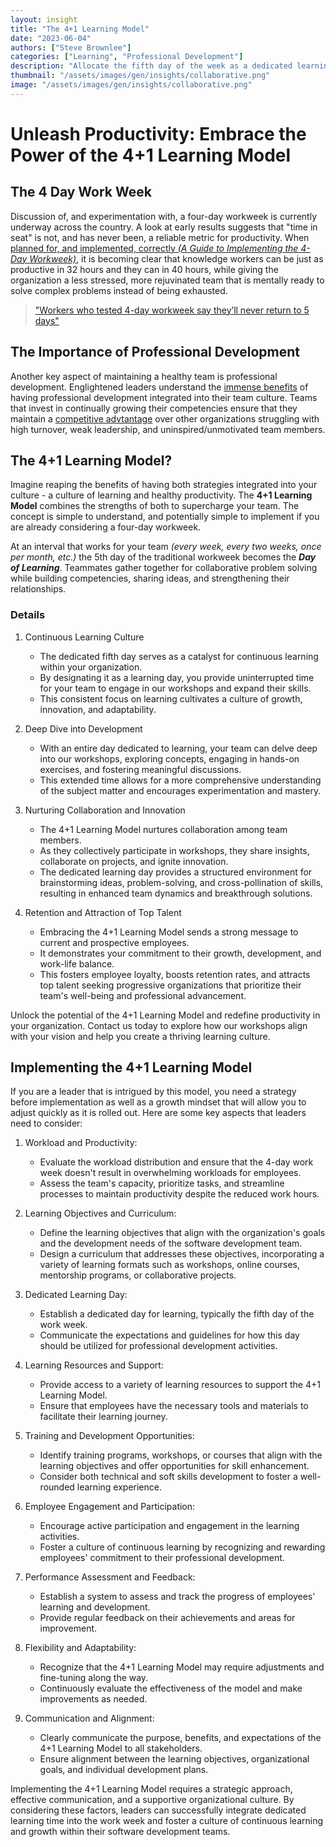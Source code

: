 ```yaml
---
layout: insight
title: "The 4+1 Learning Model"
date: "2023-06-04"
authors: ["Steve Brownlee"]
categories: ["Learning", "Professional Development"]
description: "Allocate the fifth day of the week as a dedicated learning day and witness the remarkable benefits."
thumbnail: "/assets/images/gen/insights/collaborative.png"
image: "/assets/images/gen/insights/collaborative.png"
---
```


# Unleash Productivity: Embrace the Power of the 4+1 Learning Model

## The 4 Day Work Week

Discussion of, and experimentation with, a four-day workweek is currently underway across the country. A look at early results suggests that "time in seat" is not, and has never been, a reliable metric for productivity. When [planned for, and implemented, correctly _(A Guide to Implementing the 4-Day Workweek)_](https://hbr.org/2021/09/a-guide-to-implementing-the-4-day-workweek), it is becoming clear that knowledge workers can be just as productive in 32 hours and they can in 40 hours, while giving the organization a less stressed, more rejuvinated team that is mentally ready to solve complex problems instead of being exhausted.

> ["Workers who tested 4-day workweek say they’ll never return to 5 days"](https://www.cnbc.com/2022/12/09/us-4-day-workweek-trial-results-no-one-is-going-back-to-normal.html)

## The Importance of Professional Development

Another key aspect of maintaining a healthy team is professional development. Englightened leaders understand the [immense benefits](https://kaplansolutions.com/article/5-benefits-of-professional-development) of having professional development integrated into their team culture. Teams that invest in continually growing their competencies ensure that they maintain a [competitive advtantage](https://employmenthero.com/blog/learning-development-competitive-advantage/) over other organizations struggling with high turnover, weak leadership, and uninspired/unmotivated team members.

## The 4+1 Learning Model?

Imagine reaping the benefits of having both strategies integrated into your culture - a culture of learning and healthy productivity. The **4+1 Learning Model** combines the strengths of both to supercharge your team. The concept is simple to understand, and potentially simple to implement if you are already considering a four-day workweek.

At an interval that works for your team _(every week, every two weeks, once per month, etc.)_ the 5th day of the traditional workweek becomes the **_Day of Learning_**. Teammates gather together for collaborative problem solving while building competencies, sharing ideas, and strengthening their relationships.

### Details

1. Continuous Learning Culture
   - The dedicated fifth day serves as a catalyst for continuous learning within your organization.
   - By designating it as a learning day, you provide uninterrupted time for your team to engage in our workshops and expand their skills.
   - This consistent focus on learning cultivates a culture of growth, innovation, and adaptability.

1. Deep Dive into Development
   - With an entire day dedicated to learning, your team can delve deep into our workshops, exploring concepts, engaging in hands-on exercises, and fostering meaningful discussions.
   - This extended time allows for a more comprehensive understanding of the subject matter and encourages experimentation and mastery.

1. Nurturing Collaboration and Innovation
   - The 4+1 Learning Model nurtures collaboration among team members.
   - As they collectively participate in workshops, they share insights, collaborate on projects, and ignite innovation.
   - The dedicated learning day provides a structured environment for brainstorming ideas, problem-solving, and cross-pollination of skills, resulting in enhanced team dynamics and breakthrough solutions.

1. Retention and Attraction of Top Talent
   - Embracing the 4+1 Learning Model sends a strong message to current and prospective employees.
   - It demonstrates your commitment to their growth, development, and work-life balance.
   - This fosters employee loyalty, boosts retention rates, and attracts top talent seeking progressive organizations that prioritize their team's well-being and professional advancement.

Unlock the potential of the 4+1 Learning Model and redefine productivity in your organization. Contact us today to explore how our workshops align with your vision and help you create a thriving learning culture.

## Implementing the 4+1 Learning Model

If you are a leader that is intrigued by this model, you need a strategy before implementation as well as a growth mindset that will allow you to adjust quickly as it is rolled out. Here are some key aspects that leaders need to consider:

1. Workload and Productivity:
   - Evaluate the workload distribution and ensure that the 4-day work week doesn't result in overwhelming workloads for employees.
   - Assess the team's capacity, prioritize tasks, and streamline processes to maintain productivity despite the reduced work hours.

2. Learning Objectives and Curriculum:
   - Define the learning objectives that align with the organization's goals and the development needs of the software development team.
   - Design a curriculum that addresses these objectives, incorporating a variety of learning formats such as workshops, online courses, mentorship programs, or collaborative projects.

3. Dedicated Learning Day:
   - Establish a dedicated day for learning, typically the fifth day of the work week.
   - Communicate the expectations and guidelines for how this day should be utilized for professional development activities.

4. Learning Resources and Support:
   - Provide access to a variety of learning resources to support the 4+1 Learning Model.
   - Ensure that employees have the necessary tools and materials to facilitate their learning journey.

5. Training and Development Opportunities:
   - Identify training programs, workshops, or courses that align with the learning objectives and offer opportunities for skill enhancement.
   - Consider both technical and soft skills development to foster a well-rounded learning experience.

6. Employee Engagement and Participation:
   - Encourage active participation and engagement in the learning activities.
   - Foster a culture of continuous learning by recognizing and rewarding employees' commitment to their professional development.

7. Performance Assessment and Feedback:
   - Establish a system to assess and track the progress of employees' learning and development.
   - Provide regular feedback on their achievements and areas for improvement.

8. Flexibility and Adaptability:
   - Recognize that the 4+1 Learning Model may require adjustments and fine-tuning along the way.
   - Continuously evaluate the effectiveness of the model and make improvements as needed.

9. Communication and Alignment:
   - Clearly communicate the purpose, benefits, and expectations of the 4+1 Learning Model to all stakeholders.
   - Ensure alignment between the learning objectives, organizational goals, and individual development plans.

Implementing the 4+1 Learning Model requires a strategic approach, effective communication, and a supportive organizational culture. By considering these factors, leaders can successfully integrate dedicated learning time into the work week and foster a culture of continuous learning and growth within their software development teams.
